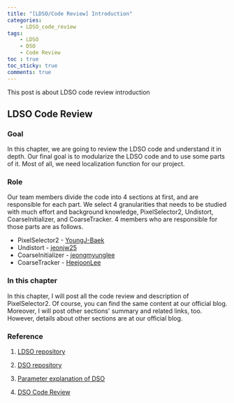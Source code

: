 ```yaml
---
title: "[LDSO/Code Review] Introduction"
categories:
    - LDSO_code_review
tags:
    - LDSO
    - DSO
    - Code Review
toc : true
toc_sticky: true
comments: true
---
```


This post is about LDSO code review introduction

## LDSO Code Review

### Goal

  In this chapter, we are going to review the LDSO code and understand it in depth. Our final goal is to modularize the LDSO code and to use some parts of it. Most of all, we need localization function for our project.

 

### Role

  Our team members divide the code into 4 sections at first, and are responsible for each part. We select 4 granularities that needs to be studied with much effort and background knowledge, PixelSelector2, Undistort, CoarseInitializer, and CoarseTracker. 4 members who are responsible for those parts are as follows.

- PixelSelector2 - [YoungJ-Baek](https://github.com/YoungJ-Baek)
- Undistort - [jeonjw25](https://github.com/jeonjw25)
- CoarseInitializer - [jeongmyunglee](https://github.com/jeongmyunglee)
- CoarseTracker - [HeejoonLee](https://github.com/HeejoonLee)



### In this chapter
  In this chapter, I will post all the code review and description of PixelSelector2. Of course, you can find the same content at our official blog. Moreover, I will post other sections' summary and related links, too. However, details about other sections are at our official blog.


  
### Reference

1. [LDSO repository](https://github.com/tum-vision/LDSO)

2. [DSO repository](https://github.com/JakobEngel/dso)

3. [Parameter explanation of DSO](https://tongling916.github.io/tags/#DSO)

4. [DSO Code Review](https://alida.tistory.com/45)
